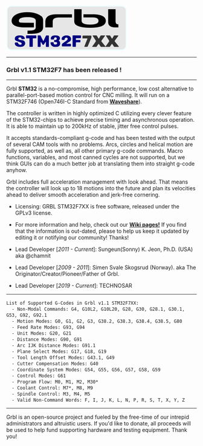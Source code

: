 ![GitHub Logo](https://github.com/technosar/media/blob/master/grbl32%20logo.png)
***

### Grbl v1.1 STM32F7 has been released !

***

Grbl **STM32** is a no-compromise, high performance, low cost alternative to parallel-port-based motion control for CNC milling. It will run on a STM32F746 (Open746I-C Standard from **[Waveshare](https://www.waveshare.com/product/mcu-tools/stm32/open/open746i-c-standard.htm)**). 

The controller is written in highly optimized C utilizing every clever feature of the STM32-chips to achieve precise timing and asynchronous operation. It is able to maintain up to 200kHz of stable, jitter free control pulses.

It accepts standards-compliant g-code and has been tested with the output of several CAM tools with no problems. Arcs, circles and helical motion are fully supported, as well as, all other primary g-code commands. Macro functions, variables, and most canned cycles are not supported, but we think GUIs can do a much better job at translating them into straight g-code anyhow.

Grbl includes full acceleration management with look ahead. That means the controller will look up to 18 motions into the future and plan its velocities ahead to deliver smooth acceleration and jerk-free cornering.

* Licensing: GRBL STM32F7XX is free software, released under the GPLv3 license.

* For more information and help, check out our **[Wiki pages!](https://github.com/technosar/GRBL_STM32/wiki)** If you find that the information is out-dated, please to help us keep it updated by editing it or notifying our community! Thanks!

* Lead Developer [_2011 - Current_]: Sungeun(Sonny) K. Jeon, Ph.D. (USA) aka @chamnit

* Lead Developer [_2009 - 2011_]: Simen Svale Skogsrud (Norway). aka The Originator/Creator/Pioneer/Father of Grbl.

* Lead Developer [_2019 - Current_]: TECHNOSAR

***

``` 
List of Supported G-Codes in Grbl v1.1 STM32F7XX:
  - Non-Modal Commands: G4, G10L2, G10L20, G28, G30, G28.1, G30.1, G53, G92, G92.1
  - Motion Modes: G0, G1, G2, G3, G38.2, G38.3, G38.4, G38.5, G80
  - Feed Rate Modes: G93, G94
  - Unit Modes: G20, G21
  - Distance Modes: G90, G91
  - Arc IJK Distance Modes: G91.1
  - Plane Select Modes: G17, G18, G19
  - Tool Length Offset Modes: G43.1, G49
  - Cutter Compensation Modes: G40
  - Coordinate System Modes: G54, G55, G56, G57, G58, G59
  - Control Modes: G61
  - Program Flow: M0, M1, M2, M30*
  - Coolant Control: M7*, M8, M9
  - Spindle Control: M3, M4, M5
  - Valid Non-Command Words: F, I, J, K, L, N, P, R, S, T, X, Y, Z
```

-------------
Grbl is an open-source project and fueled by the free-time of our intrepid administrators and altruistic users. If you'd like to donate, all proceeds will be used to help fund supporting hardware and testing equipment. Thank you!
